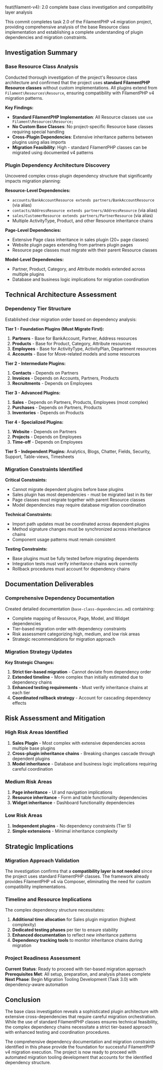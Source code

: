 feat(filament-v4): 2.0 complete base class investigation and compatibility layer analysis

This commit completes task 2.0 of the FilamentPHP v4 migration project, providing comprehensive analysis of the base Resource class implementation and establishing a complete understanding of plugin dependencies and migration constraints.

## Investigation Summary

### Base Resource Class Analysis
Conducted thorough investigation of the project's Resource class architecture and confirmed that the project uses **standard FilamentPHP Resource classes** without custom implementations. All plugins extend from `Filament\Resources\Resource`, ensuring compatibility with FilamentPHP v4 migration patterns.

**Key Findings:**
- **Standard FilamentPHP Implementation**: All Resource classes use `use Filament\Resources\Resource;`
- **No Custom Base Classes**: No project-specific Resource base classes requiring special handling
- **Cross-Plugin Dependencies**: Extensive inheritance patterns between plugins using alias imports
- **Migration Feasibility**: High - standard FilamentPHP classes can be migrated using documented v4 patterns

### Plugin Dependency Architecture Discovery
Uncovered complex cross-plugin dependency structure that significantly impacts migration planning:

**Resource-Level Dependencies:**
- `accounts/BankAccountResource extends partners/BankAccountResource` (via alias)
- `contacts/AddressResource extends partners/AddressResource` (via alias)
- `sales/CustomerResource extends partners/PartnerResource` (via alias)
- Multiple ActivityType, Product, and other Resource inheritance chains

**Page-Level Dependencies:**
- Extensive Page class inheritance in sales plugin (20+ page classes)
- Website plugin pages extending from partners plugin pages
- Resource page classes must migrate with their parent Resource classes

**Model-Level Dependencies:**
- Partner, Product, Category, and Attribute models extended across multiple plugins
- Database and business logic implications for migration coordination

## Technical Architecture Assessment

### Dependency Tier Structure
Established clear migration order based on dependency analysis:

**Tier 1 - Foundation Plugins (Must Migrate First):**
1. **Partners** - Base for BankAccount, Partner, Address resources
2. **Products** - Base for Product, Category, Attribute resources  
3. **Employees** - Base for ActivityType, ActivityPlan, Department resources
4. **Accounts** - Base for Move-related models and some resources

**Tier 2 - Intermediate Plugins:**
1. **Contacts** - Depends on Partners
2. **Invoices** - Depends on Accounts, Partners, Products
3. **Recruitments** - Depends on Employees

**Tier 3 - Advanced Plugins:**
1. **Sales** - Depends on Partners, Products, Employees (most complex)
2. **Purchases** - Depends on Partners, Products
3. **Inventories** - Depends on Products

**Tier 4 - Specialized Plugins:**
1. **Website** - Depends on Partners
2. **Projects** - Depends on Employees
3. **Time-off** - Depends on Employees

**Tier 5 - Independent Plugins:**
Analytics, Blogs, Chatter, Fields, Security, Support, Table-views, Timesheets

### Migration Constraints Identified

**Critical Constraints:**
- Cannot migrate dependent plugins before base plugins
- Sales plugin has most dependencies - must be migrated last in its tier
- Page classes must migrate together with parent Resource classes
- Model dependencies may require database migration coordination

**Technical Constraints:**
- Import path updates must be coordinated across dependent plugins
- Method signature changes must be synchronized across inheritance chains
- Component usage patterns must remain consistent

**Testing Constraints:**
- Base plugins must be fully tested before migrating dependents
- Integration tests must verify inheritance chains work correctly
- Rollback procedures must account for dependency chains

## Documentation Deliverables

### Comprehensive Dependency Documentation
Created detailed documentation (`base-class-dependencies.md`) containing:
- Complete mapping of Resource, Page, Model, and Widget dependencies
- Tier-based migration order with dependency constraints
- Risk assessment categorizing high, medium, and low risk areas
- Strategic recommendations for migration approach

### Migration Strategy Updates
**Key Strategic Changes:**
1. **Strict tier-based migration** - Cannot deviate from dependency order
2. **Extended timeline** - More complex than initially estimated due to dependency chains
3. **Enhanced testing requirements** - Must verify inheritance chains at each tier
4. **Coordinated rollback strategy** - Account for cascading dependency effects

## Risk Assessment and Mitigation

### High Risk Areas Identified
1. **Sales Plugin** - Most complex with extensive dependencies across multiple base plugins
2. **Cross-plugin inheritance chains** - Breaking changes cascade through dependent plugins
3. **Model inheritance** - Database and business logic implications requiring careful coordination

### Medium Risk Areas
1. **Page inheritance** - UI and navigation implications
2. **Resource inheritance** - Form and table functionality dependencies
3. **Widget inheritance** - Dashboard functionality dependencies

### Low Risk Areas
1. **Independent plugins** - No dependency constraints (Tier 5)
2. **Simple extensions** - Minimal inheritance complexity

## Strategic Implications

### Migration Approach Validation
The investigation confirms that a **compatibility layer is not needed** since the project uses standard FilamentPHP classes. The framework already provides FilamentPHP v4 via Composer, eliminating the need for custom compatibility implementations.

### Timeline and Resource Implications
The complex dependency structure necessitates:
1. **Additional time allocation** for Sales plugin migration (highest complexity)
2. **Dedicated testing phases** per tier to ensure stability
3. **Enhanced documentation** to reflect new inheritance patterns
4. **Dependency tracking tools** to monitor inheritance chains during migration

### Project Readiness Assessment
**Current Status**: Ready to proceed with tier-based migration approach
**Prerequisites Met**: All setup, preparation, and analysis phases complete
**Next Phase**: Begin Migration Tooling Development (Task 3.0) with dependency-aware automation

## Conclusion

The base class investigation reveals a sophisticated plugin architecture with extensive cross-dependencies that require careful migration orchestration. While the use of standard FilamentPHP classes ensures technical feasibility, the complex dependency chains necessitate a strict tier-based approach with enhanced testing and coordination procedures.

The comprehensive dependency documentation and migration constraints identified in this phase provide the foundation for successful FilamentPHP v4 migration execution. The project is now ready to proceed with automated migration tooling development that accounts for the identified dependency structure.
